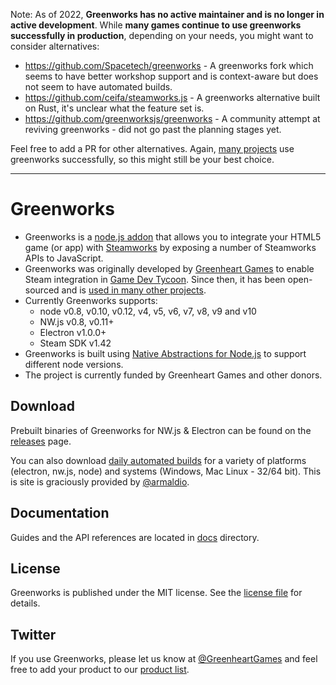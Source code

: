 Note: As of 2022, **Greenworks has no active maintainer and is no longer in active development**. While **many games continue to use greenworks successfully in production**, depending on your needs, you might want to consider alternatives:

* https://github.com/Spacetech/greenworks - A greenworks fork which seems to have better workshop support and is context-aware but does not seem to have automated builds.
* https://github.com/ceifa/steamworks.js - A greenworks alternative built on Rust, it's unclear what the feature set is.
* https://github.com/greenworksjs/greenworks - A community attempt at reviving greenworks - did not go past the planning stages yet.

Feel free to add a PR for other alternatives. Again, [many projects](https://github.com/greenheartgames/greenworks/wiki/Apps-games-using-greenworks) use greenworks successfully, so this might still be your best choice.

---

# Greenworks

* Greenworks is a [node.js addon](https://nodejs.org/api/addons.html) that
allows you to integrate your HTML5 game (or app) with
[Steamworks](https://partner.steamgames.com/) by exposing a number of
Steamworks APIs to JavaScript.
* Greenworks was originally developed by
[Greenheart Games](http://www.greenheartgames.com) to enable Steam integration
in [Game Dev Tycoon](http://www.greenheartgames.com/app/game-dev-tycoon/).
Since then, it has been open-sourced and is
[used in many other projects](https://github.com/greenheartgames/greenworks/wiki/Apps-games-using-greenworks).
* Currently Greenworks supports:
  * node v0.8, v0.10, v0.12, v4, v5, v6, v7, v8, v9 and v10
  * NW.js v0.8, v0.11+
  * Electron v1.0.0+
  * Steam SDK v1.42 
* Greenworks is built using [Native Abstractions for Node.js](https://github.com/nodejs/nan) to
support different node versions.
* The project is currently funded by Greenheart Games and other
donors.

## Download

Prebuilt binaries of Greenworks for NW.js & Electron can be found on
the [releases](https://github.com/greenheartgames/greenworks/releases) page.

You can also download [daily automated builds](https://greenworks-prebuilds.armaldio.xyz/) for a variety of platforms (electron, nw.js, node) and systems (Windows, Mac Linux - 32/64 bit). This is site is graciously provided by [@armaldio](https://github.com/armaldio).

## Documentation

Guides and the API references are located in [docs](docs) directory.

## License

Greenworks is published under the MIT license. See the [license file](https://github.com/greenheartgames/greenworks/blob/master/LICENSE) for details.

## Twitter

If you use Greenworks, please let us know at
[@GreenheartGames](https://twitter.com/GreenheartGames)
and feel free to add your product to our
[product list](https://github.com/greenheartgames/greenworks/wiki/Apps-games-using-greenworks).

